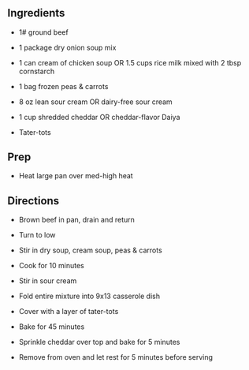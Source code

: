 # 

## Ingredients

- 1# ground beef

- 1 package dry onion soup mix

- 1 can cream of chicken soup OR 1.5 cups rice milk mixed with 2 tbsp
    cornstarch

- 1 bag frozen peas & carrots

- 8 oz lean sour cream OR dairy-free sour cream

- 1 cup shredded cheddar OR cheddar-flavor Daiya

- Tater-tots

## Prep

- Heat large pan over med-high heat

## Directions

- Brown beef in pan, drain and return

- Turn to low

- Stir in dry soup, cream soup, peas & carrots

- Cook for 10 minutes

- Stir in sour cream

- Fold entire mixture into 9x13 casserole dish

- Cover with a layer of tater-tots

- Bake for 45 minutes

- Sprinkle cheddar over top and bake for 5 minutes

- Remove from oven and let rest for 5 minutes before serving
